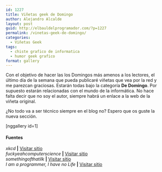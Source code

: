 ```yaml
---
id: 1227
title: Viñetas geek de Domingo
author: Alejandro Alcalde
layout: post
guid: http://elbauldelprogramador.com/?p=1227
permalink: /vinetas-geek-de-domingo/
categories:
  - Viñetas Geek
tags:
  - chiste grafico de informatica
  - humor geek grafico
format: gallery
---
```

Con el objetivo de hacer las los Domingos más amenos a los lectores, el último día de la semana que pueda publicaré viñetas que vea por la red y me parezcan graciosas. Estarán todas bajo la categoría **De Domingo**. Por supuesto estarán relacionadas con el mundo de la informática. No hace falta decir que no soy el autor, siempre habrá un enlace a la web de la viñeta original.

¿No todo va a ser técnico siempre en el blog no? Espero que os guste la nueva sección.

[nggallery id=1]

#### Fuentes

*xkcd* **|** <a href="http://xkcd.com" target="_blank">Visitar sitio</a>  
*fuckyeahcomputerscience* **|** <a href="http://fuckyeahcomputerscience.tumblr.com" target="_blank">Visitar sitio</a>  
*somethingofthatilk* **|** <a href="http://www.somethingofthatilk.com/index.php?id=502" target="_blank">Visitar sitio</a>  
*I am a programmer, I have no Life* **|** <a href="https://www.facebook.com/pages/I-am-ProgrammerI-have-no-life/241806149201604" target="_blank">Visitar sitio</a>

